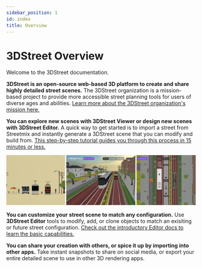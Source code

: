 ```yaml
---
sidebar_position: 1
id: index
title: Overview
---
```


# 3DStreet Overview

Welcome to the 3DStreet documentation.

**3DStreet is an open-source web-based 3D platform to create and share highly detailed street scenes.** The 3DStreet organization is a mission-based project to provide more accessible street planning tools for users of diverse ages and abilities. [Learn more about the 3DStreet organization's mission here.](./3dstreet-organization/overview-vision-mission.md)

**You can explore new scenes with 3DStreet Viewer or design new scenes with 3DStreet Editor.** A quick way to get started is to import a street from Streetmix and instantly generate a 3DStreet scene that you can modify and build from. [This step-by-step tutorial guides you through this process in 15 minutes or less.](./tutorial-streetmix-to-3dstreet/overview-streetmix-3dstreet)

![Screenshot of 3 different camera perspectives from 3DStreet Editor.](/img/docs/3dstreet-editor-camera-combo-views.jpg)

**You can customize your street scene to match any configuration.** Use **3DStreet Editor** tools to modify, add, or clone objects to match an exisiting or future street configuration. [Check out the introductory Editor docs to learn the basic capabilities.](./3dstreet-editor/overview-3dstreet-editor)

**You can share your creation with others, or spice it up by importing into other apps.** Take instant snapshots to share on social media, or export your entire detailed scene to use in other 3D rendering apps.

